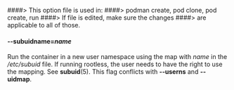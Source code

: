 ####> This option file is used in:
####> podman create, pod clone, pod create, run
####> If file is edited, make sure the changes
####> are applicable to all of those.

#### **--subuidname**=_name_

Run the container in a new user namespace using the map with _name_ in the _/etc/subuid_ file.
If running rootless, the user needs to have the right to use the mapping. See **subuid**(5).
This flag conflicts with **--userns** and **--uidmap**.
